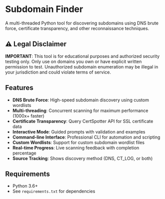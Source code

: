 # Subdomain Finder

A multi-threaded Python tool for discovering subdomains using DNS brute force, certificate transparency, and other reconnaissance techniques.

## ⚠️ Legal Disclaimer

**IMPORTANT**: This tool is for educational purposes and authorized security testing only. Only use on domains you own or have explicit written permission to test. Unauthorized subdomain enumeration may be illegal in your jurisdiction and could violate terms of service.

## Features

- **DNS Brute Force**: High-speed subdomain discovery using custom wordlists
- **Multi-threading**: Concurrent scanning for maximum performance (1000x+ faster)
- **Certificate Transparency**: Query CertSpotter API for SSL certificate data
- **Interactive Mode**: Guided prompts with validation and examples
- **Command-line Interface**: Professional CLI for automation and scripting
- **Custom Wordlists**: Support for custom subdomain wordlist files
- **Real-time Progress**: Live scanning feedback with completion percentage
- **Source Tracking**: Shows discovery method (DNS, CT_LOG, or both)

## Requirements

- Python 3.6+
- See `requirements.txt` for dependencies
